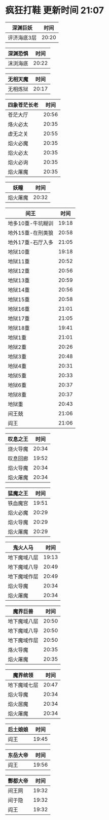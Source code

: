 # 疯狂打鞋 更新时间 21:07

| 深渊巨妖   | 时间    |
|--------|-------|
| 评济海底3层 | 20:20 |

| 深渊恐惧   | 时间    |
|--------|-------|
| 沫浏海底 | 20:22 |

| 无相天魔   | 时间    |
|--------|-------|
| 无相炼狱 | 20:17 |

| 四象苍茫长老   | 时间    |
|--------|-------|
| 苍茫大厅 | 20:56 |
| 烙火必太 | 20:35 |
| 虚无之关 | 20:55 |
| 焰火必魔 | 20:35 |
| 焰火必太 | 20:35 |
| 焰火必询 | 20:35 |
| 焰火屠魔 | 20:35 |

| 妖瞳   | 时间    |
|--------|-------|
| 焰火屠魔 | 20:32 |

| 间王   | 时间    |
|--------|-------|
| 地多10重-牛坑糊训 | 19:18 |
| 地外15重-在刑类狼 | 20:58 |
| 地外17重-石厅入多 | 21:05 |
| 地狱10重 | 19:18 |
| 地狱11重 | 20:52 |
| 地狱12重 | 20:56 |
| 地狱13重 | 20:59 |
| 地狱14重 | 20:56 |
| 地狱15重 | 20:58 |
| 地狱16重 | 21:01 |
| 地狱17重 | 21:05 |
| 地狱18重 | 19:41 |
| 地狱1重 | 21:01 |
| 地狱2重 | 20:26 |
| 地狱3重 | 20:48 |
| 地狱4重 | 20:31 |
| 地狱5重 | 20:33 |
| 地狱6重 | 20:37 |
| 地狱8重 | 20:37 |
| 地狱重 | 20:43 |
| 间王兢 | 21:06 |
| 阎王 | 21:06 |

| 叹息之王   | 时间    |
|--------|-------|
| 烧火导魔 | 20:34 |
| 叹息回廊 | 19:52 |
| 焰火导魔 | 20:34 |
| 焰火屠魔 | 20:34 |

| 猛魔之王   | 时间    |
|--------|-------|
| 铁血魔宫 | 19:51 |
| 焰火必魔 | 20:29 |
| 焰火导魔 | 20:29 |
| 焰火屠魔 | 20:29 |

| 鬼火人马   | 时间    |
|--------|-------|
| 地下魔域八层 | 19:13 |
| 地下魔域八导 | 20:49 |
| 地下魔域作层 | 20:49 |
| 焰火导魔 | 20:34 |
| 焰火屠魔 | 20:34 |

| 魔界巨兽   | 时间    |
|--------|-------|
| 地下魔域八层 | 20:50 |
| 地下魔域八导 | 20:50 |
| 地下魔域作层 | 20:50 |
| 烙火导魔 | 20:35 |
| 焰火屠魔 | 20:35 |

| 魔界统领   | 时间    |
|--------|-------|
| 地下魔域七层 | 20:47 |
| 焰火导魔 | 20:34 |
| 焰火居魔 | 20:34 |
| 焰火屠魔 | 20:34 |

| 后土娘娘   | 时间    |
|--------|-------|
| 阎王 | 19:45 |

| 东岳大帝   | 时间    |
|--------|-------|
| 阎王 | 19:56 |

| 酆都大帝   | 时间    |
|--------|-------|
| 间王网 | 19:32 |
| 间于隐 | 19:32 |
| 阎王 | 19:32 |
